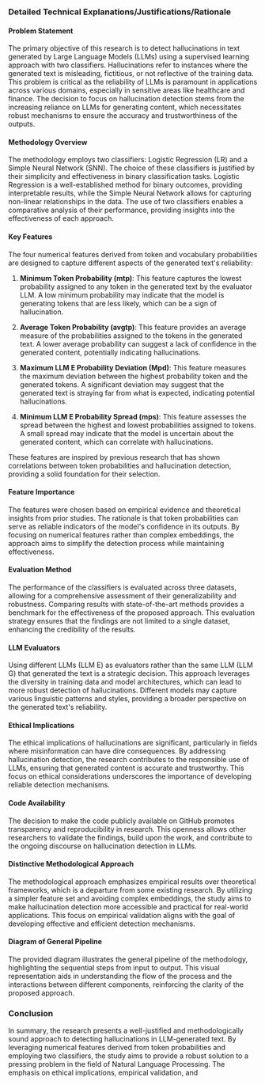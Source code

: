 ### Detailed Technical Explanations/Justifications/Rationale

#### Problem Statement
The primary objective of this research is to detect hallucinations in text generated by Large Language Models (LLMs) using a supervised learning approach with two classifiers. Hallucinations refer to instances where the generated text is misleading, fictitious, or not reflective of the training data. This problem is critical as the reliability of LLMs is paramount in applications across various domains, especially in sensitive areas like healthcare and finance. The decision to focus on hallucination detection stems from the increasing reliance on LLMs for generating content, which necessitates robust mechanisms to ensure the accuracy and trustworthiness of the outputs.

#### Methodology Overview
The methodology employs two classifiers: Logistic Regression (LR) and a Simple Neural Network (SNN). The choice of these classifiers is justified by their simplicity and effectiveness in binary classification tasks. Logistic Regression is a well-established method for binary outcomes, providing interpretable results, while the Simple Neural Network allows for capturing non-linear relationships in the data. The use of two classifiers enables a comparative analysis of their performance, providing insights into the effectiveness of each approach.

#### Key Features
The four numerical features derived from token and vocabulary probabilities are designed to capture different aspects of the generated text's reliability:

1. **Minimum Token Probability (mtp)**: This feature captures the lowest probability assigned to any token in the generated text by the evaluator LLM. A low minimum probability may indicate that the model is generating tokens that are less likely, which can be a sign of hallucination.

2. **Average Token Probability (avgtp)**: This feature provides an average measure of the probabilities assigned to the tokens in the generated text. A lower average probability can suggest a lack of confidence in the generated content, potentially indicating hallucinations.

3. **Maximum LLM E Probability Deviation (Mpd)**: This feature measures the maximum deviation between the highest probability token and the generated tokens. A significant deviation may suggest that the generated text is straying far from what is expected, indicating potential hallucinations.

4. **Minimum LLM E Probability Spread (mps)**: This feature assesses the spread between the highest and lowest probabilities assigned to tokens. A small spread may indicate that the model is uncertain about the generated content, which can correlate with hallucinations.

These features are inspired by previous research that has shown correlations between token probabilities and hallucination detection, providing a solid foundation for their selection.

#### Feature Importance
The features were chosen based on empirical evidence and theoretical insights from prior studies. The rationale is that token probabilities can serve as reliable indicators of the model's confidence in its outputs. By focusing on numerical features rather than complex embeddings, the approach aims to simplify the detection process while maintaining effectiveness.

#### Evaluation Method
The performance of the classifiers is evaluated across three datasets, allowing for a comprehensive assessment of their generalizability and robustness. Comparing results with state-of-the-art methods provides a benchmark for the effectiveness of the proposed approach. This evaluation strategy ensures that the findings are not limited to a single dataset, enhancing the credibility of the results.

#### LLM Evaluators
Using different LLMs (LLM E) as evaluators rather than the same LLM (LLM G) that generated the text is a strategic decision. This approach leverages the diversity in training data and model architectures, which can lead to more robust detection of hallucinations. Different models may capture various linguistic patterns and styles, providing a broader perspective on the generated text's reliability.

#### Ethical Implications
The ethical implications of hallucinations are significant, particularly in fields where misinformation can have dire consequences. By addressing hallucination detection, the research contributes to the responsible use of LLMs, ensuring that generated content is accurate and trustworthy. This focus on ethical considerations underscores the importance of developing reliable detection mechanisms.

#### Code Availability
The decision to make the code publicly available on GitHub promotes transparency and reproducibility in research. This openness allows other researchers to validate the findings, build upon the work, and contribute to the ongoing discourse on hallucination detection in LLMs.

#### Distinctive Methodological Approach
The methodological approach emphasizes empirical results over theoretical frameworks, which is a departure from some existing research. By utilizing a simpler feature set and avoiding complex embeddings, the study aims to make hallucination detection more accessible and practical for real-world applications. This focus on empirical validation aligns with the goal of developing effective and efficient detection mechanisms.

#### Diagram of General Pipeline
The provided diagram illustrates the general pipeline of the methodology, highlighting the sequential steps from input to output. This visual representation aids in understanding the flow of the process and the interactions between different components, reinforcing the clarity of the proposed approach.

### Conclusion
In summary, the research presents a well-justified and methodologically sound approach to detecting hallucinations in LLM-generated text. By leveraging numerical features derived from token probabilities and employing two classifiers, the study aims to provide a robust solution to a pressing problem in the field of Natural Language Processing. The emphasis on ethical implications, empirical validation, and